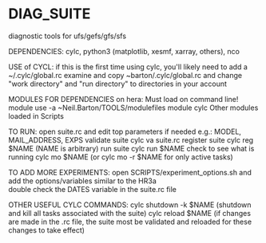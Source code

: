# DIAG_SUITE
diagnostic tools for ufs/gefs/gfs/sfs

DEPENDENCIES:
    cylc, python3 (matplotlib, xesmf, xarray, others), nco

USE of CYCL:
    if this is the first time using cylc, you'll likely need to add a
    ~/.cylc/global.rc
    examine and copy ~barton/.cylc/global.rc
    and change "work directory" and "run directory" to directories in your account

MODULES FOR DEPENDENCIES on hera:
    Must load on command line!
        module use -a ~Neil.Barton/TOOLS/modulefiles
        module cylc
    Other modules loaded in Scripts

TO RUN:
    open suite.rc and edit top parameters if needed
        e.g.: MODEL, MAIL_ADDRESS, EXPS
    validate suite
        cylc va suite.rc
    register suite
        cylc reg $NAME (NAME is arbitrary) 
    run suite
        cylc run $NAME
    check to see what is running
        cylc mo $NAME (or cylc mo -r $NAME for only active tasks)

TO ADD MORE EXPERIMENTS:
    open SCRIPTS/experiment_options.sh
        and add the options/variables similar to the HR3a  
    double check the DATES variable in the suite.rc file

OTHER USEFUL CYLC COMMANDS:
    cylc shutdown -k $NAME (shutdown and kill all tasks associated with the suite)
    cylc reload $NAME (if changes are made in the .rc file, the suite most be validated and reloaded for these changes to take effect)
